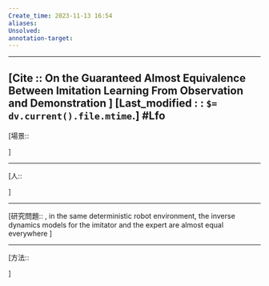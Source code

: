 ```yaml
---
Create_time: 2023-11-13 16:54
aliases: 
Unsolved: 
annotation-target:
---
```


---
[Cite :: On the Guaranteed Almost Equivalence Between Imitation Learning From Observation and Demonstration ]
[Last_modified : : `$= dv.current().file.mtime`.]
#Lfo 
---
[場景::

]

---
[人:: 

]

---
[研究問題::
, in the same deterministic robot environment, the inverse dynamics models for the imitator and the expert are almost equal everywhere
]

---
[方法::

]